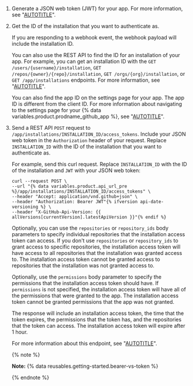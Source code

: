 1. Generate a JSON web token (JWT) for your app. For more information, see "[AUTOTITLE](/apps/creating-github-apps/authenticating-with-a-github-app/generating-a-json-web-token-jwt-for-a-github-app)".
1. Get the ID of the installation that you want to authenticate as.

   If you are responding to a webhook event, the webhook payload will include the installation ID.

   You can also use the REST API to find the ID for an installation of your app. For example, you can get an installation ID with the `GET /users/{username}/installation`, `GET /repos/{owner}/{repo}/installation`, `GET /orgs/{org}/installation`, or `GET /app/installations` endpoints. For more information, see "[AUTOTITLE](/rest/apps/apps)".

   You can also find the app ID on the settings page for your app. The app ID is different from the client ID. For more information about navigating to the settings page for your {% data variables.product.prodname_github_app %}, see "[AUTOTITLE](/apps/maintaining-github-apps/modifying-a-github-app-registration#navigating-to-your-github-app-settings)".
   
1. Send a REST API `POST` request to `/app/installations/INSTALLATION_ID/access_tokens`. Include your JSON web token in the `Authorization` header of your request. Replace `INSTALLATION_ID` with the ID of the installation that you want to authenticate as.

   For example, send this curl request. Replace `INSTALLATION_ID` with the ID of the installation and `JWT` with your JSON web token:

   ```shell
   curl --request POST \
   --url "{% data variables.product.api_url_pre %}/app/installations/INSTALLATION_ID/access_tokens" \
   --header "Accept: application/vnd.github+json" \
   --header "Authorization: Bearer JWT"{% ifversion api-date-versioning %} \
   --header "X-GitHub-Api-Version: {{ allVersions[currentVersion].latestApiVersion }}"{% endif %}
   ```

   Optionally, you can use the `repositories` or `repository_ids` body parameters to specify individual repositories that the installation access token can access. If you don't use `repositories` or `repository_ids` to grant access to specific repositories, the installation access token will have access to all repositories that the installation was granted access to. The installation access token cannot be granted access to repositories that the installation was not granted access to.

   Optionally, use the `permissions` body parameter to specify the permissions that the installation access token should have. If `permissions` is not specified, the installation access token will have all of the permissions that were granted to the app. The installation access token cannot be granted permissions that the app was not granted.

   The response will include an installation access token, the time that the token expires, the permissions that the token has, and the repositories that the token can access. The installation access token will expire after 1 hour.

   For more information about this endpoint, see "[AUTOTITLE](/rest/apps/apps)".

   {% note %}

   **Note:** {% data reusables.getting-started.bearer-vs-token %}

   {% endnote %}
